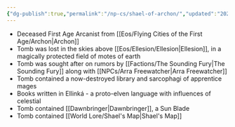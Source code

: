 ```yaml
---
{"dg-publish":true,"permalink":"/np-cs/shael-of-archon/","updated":"2024-12-24T20:43:38.720-06:00"}
---
```


- Deceased First Age Arcanist from [[Eos/Flying Cities of the First Age/Archon\|Archon]]
- Tomb was lost in the skies above [[Eos/Ellesion/Ellesion\|Ellesion]], in a magically protected field of motes of earth
- Tomb was sought after on rumors by [[Factions/The Sounding Fury\|The Sounding Fury]] along with [[NPCs/Arra Freewatcher\|Arra Freewatcher]]
- Tomb contained a now-destroyed library and sarcophagi of apprentice mages
- Books written in Ellinká - a proto-elven language with influences of celestial
- Tomb contained [[Dawnbringer\|Dawnbringer]], a Sun Blade
- Tomb contained [[World Lore/Shael's Map\|Shael's Map]]